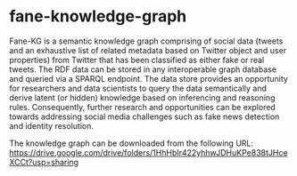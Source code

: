 # fane-knowledge-graph
Fane-KG is a semantic knowledge graph comprising of social data (tweets and an exhaustive list of related metadata based on Twitter object and user properties) from Twitter that has been classified as either fake or real tweets. The RDF data can be stored in any interoperable graph database and queried via a SPARQL endpoint. The data store provides an opportunity for researchers and data scientists to query the data semantically and derive latent (or hidden) knowledge based on inferencing and reasoning rules. Consequently, further research and opportunities can be explored towards addressing social media challenges such as fake news detection and identity resolution.

The knowledge graph can be downloaded from the following URL: https://drive.google.com/drive/folders/1HhHbIr422yhhwJDHuKPe838tJHceXCCt?usp=sharing
